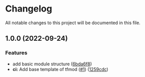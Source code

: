 # Changelog

All notable changes to this project will be documented in this file.

## 1.0.0 (2022-09-24)


### Features

* add basic module structure ([6bda6f8](https://github.com/yufeiminds/terraform-verified-module/commit/6bda6f87e9e1073e80c7f0a79cc3d49d6c23f93b))
* **ci:** Add base template of tfmod ([#1](https://github.com/yufeiminds/terraform-verified-module/issues/1)) ([1259cdc](https://github.com/yufeiminds/terraform-verified-module/commit/1259cdc3d0d1f8e86f9dfb4aa9a8046908df2dac))
